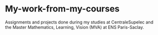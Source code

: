 # My-work-from-my-courses
Assignments and projects done during my studies at CentraleSupelec and the Master Mathematics, Learning, Vision (MVA) at ENS Paris-Saclay.
